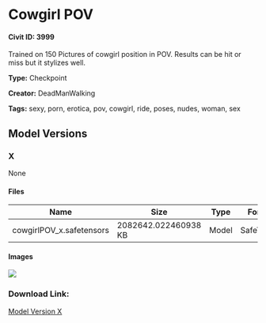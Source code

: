 # Cowgirl POV

#### Civit ID: 3999

<p>Trained on 150 Pictures of cowgirl position in POV. Results can be hit or miss but it stylizes well.</p>

**Type:** Checkpoint

**Creator:** DeadManWalking

**Tags:** sexy, porn, erotica, pov, cowgirl, ride, poses, nudes, woman, sex

## Model Versions

### X

None

#### Files

| Name | Size | Type | Format | Download Url | AutoV1 | AutoV2 | SHA256 | CRC32 | BLAKE3 |
| --- | --- | --- | --- | --- | --- | --- | --- | --- | --- |
| cowgirlPOV_x.safetensors | 2082642.022460938 KB | Model | SafeTensor | https://civitai.com/api/download/models/4450 | 0248DA5C | F1967E745E | F1967E745EA0F424E0FFCD18A24178D22587B63BA5747DAF7EE2C01D20F3CDFC | B82FB49C | 0EE44511D971A1A868C5C9409D8EA5AB94A20014937794B80C8775BC18FD1C8A |

#### Images

<p><img src="https://image.civitai.com/xG1nkqKTMzGDvpLrqFT7WA/05a8e54a-23be-41e9-d300-10db7d6e8200/width=450/30186.jpeg" /></p>

### Download Link:

[Model Version X](https://civitai.com/api/download/models/4450)

